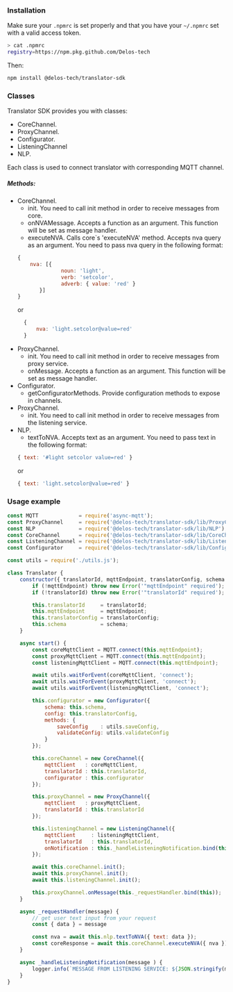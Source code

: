 ### Installation

Make sure your `.npmrc` is set properly and that you have your `~/.npmrc` set with a valid access token.

```bash
> cat .npmrc
registry=https://npm.pkg.github.com/Delos-tech
```

Then: 

```bash
npm install @delos-tech/translator-sdk
```

### Classes
Translator SDK provides you with classes:
- CoreChannel.
- ProxyChannel.
- Configurator.
- ListeningChannel
- NLP.

Each class is used to connect translator with corresponding MQTT channel.

##### Methods:
- CoreChannel.
  - init.
  You need to call init method in order to receive messages from core.
  - onNVAMessage.
  Accepts a function as an argument. This function will be set as message handler.
  - executeNVA.
  Calls core`s 'executeNVA' method. Accepts nva query as an argument. You need to pass nva query in the following format:
  ```javascript
  {
      nva: [{
                noun: 'light',
                verb: 'setcolor',
                adverb: { value: 'red' }
         }]
  }
  ```
  or
  ```javascript
    {
        nva: 'light.setcolor@value=red'
    }
    ```
- ProxyChannel.
    - init.
    You need to call init method in order to receive messages from proxy service.
    - onMessage.
    Accepts a function as an argument. This function will be set as message handler.
- Configurator.
    - getConfiguratorMethods.
    Provide configuration methods to expose in channels.
- ProxyChannel.
    - init.
    You need to call init method in order to receive messages from the listening service.
- NLP.
    - textToNVA.
    Accepts text as an argument. You need to pass text in the following format:
     ```javascript
     { text: '#light setcolor value=red' }
     ```
    or
    ```javascript
    { text: 'light.setcolor@value=red' }
    ```


### Usage example

```javascript
const MQTT             = require('async-mqtt');
const ProxyChannel     = require('@delos-tech/translator-sdk/lib/ProxyChannel');
const NLP              = require('@delos-tech/translator-sdk/lib/NLP');
const CoreChannel      = require('@delos-tech/translator-sdk/lib/CoreChannel');
const ListeningChannel = require('@delos-tech/translator-sdk/lib/ListeningChannel');
const Configurator     = require('@delos-tech/translator-sdk/lib/Configurator.js');

const utils = require('./utils.js');

class Translator {
    constructor({ translatorId, mqttEndpoint, translatorConfig, schema } = {}) {
        if (!mqttEndpoint) throw new Error('"mqttEndpoint" required');
        if (!translatorId) throw new Error('"translatorId" required');

        this.translatorId     = translatorId;
        this.mqttEndpoint     = mqttEndpoint;
        this.translatorConfig = translatorConfig;
        this.schema           = schema;
    }

    async start() {
        const coreMqttClient = MQTT.connect(this.mqttEndpoint);
        const proxyMqttClient = MQTT.connect(this.mqttEndpoint);
        const listeningMqttClient = MQTT.connect(this.mqttEndpoint);

        await utils.waitForEvent(coreMqttClient, 'connect');
        await utils.waitForEvent(proxyMqttClient, 'connect');
        await utils.waitForEvent(listeningMqttClient, 'connect');

        this.configurator = new Configurator({
            schema: this.schema,
            config: this.translatorConfig,
            methods: {
                saveConfig    : utils.saveConfig,
                validateConfig: utils.validateConfig
            }
        });

        this.coreChannel = new CoreChannel({
            mqttClient   : coreMqttClient,
            translatorId : this.translatorId,
            configurator : this.configurator
        });

        this.proxyChannel = new ProxyChannel({
            mqttClient   : proxyMqttClient,
            translatorId : this.translatorId
        });

        this.listeningChannel = new ListeningChannel({
            mqttClient     : listeningMqttClient,
            translatorId   : this.translatorId,
            onNotification : this._handleListeningNotification.bind(this)
        });

        await this.coreChannel.init();
        await this.proxyChannel.init();
        await this.listeningChannel.init();

        this.proxyChannel.onMessage(this._requestHandler.bind(this));
    }

    async _requestHandler(message) {
        // get user text input from your request
        const { data } = message

        const nva = await this.nlp.textToNVA({ text: data });
        const coreResponse = await this.coreChannel.executeNVA({ nva });
    }

    async _handleListeningNotification(message ) {
        logger.info(`MESSAGE FROM LISTENING SERVICE: ${JSON.stringify(message)}`);
    }
}

```
